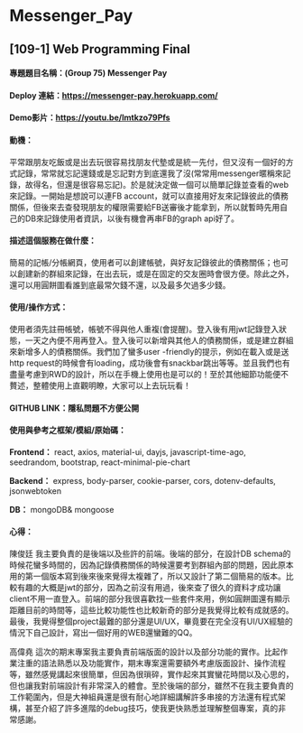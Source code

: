 # Messenger_Pay

## [109-1] Web Programming Final
#### 專題題目名稱：(Group 75) Messenger Pay
#### Deploy 連結：https://messenger-pay.herokuapp.com/
#### Demo影片：https://youtu.be/lmtkzo79Pfs
#### 動機：
平常跟朋友吃飯或是出去玩很容易找朋友代墊或是統一先付，但又沒有一個好的方式記錄，常常就忘記還錢或是忘記對方到底還我了沒(常常用messenger暱稱來記錄，故得名，但還是很容易忘記)。於是就決定做一個可以簡單記錄並查看的web來記錄。一開始是想說可以連FB account，就可以直接用好友來記錄彼此的債務關係，但後來去查發現朋友的權限需要給FB送審後才能拿到，所以就暫時先用自己的DB來記錄使用者資訊，以後有機會再串FB的graph api好了。
#### 描述這個服務在做什麼：
簡易的記帳/分帳網頁，使用者可以創建帳號，與好友記錄彼此的債務關係；也可以創建新的群組來記錄，在出去玩，或是在固定的交友圈時會很方便。除此之外，還可以用圓餅圖看誰到底最常欠錢不還，以及最多欠過多少錢。
#### 使用/操作方式：
使用者須先註冊帳號，帳號不得與他人重複(會提醒)。登入後有用jwt記錄登入狀態，一天之內便不用再登入。登入後可以新增與其他人的債務關係，或是建立群組來新增多人的債務關係。我們加了蠻多user -friendly的提示，例如在載入或是送http request的時候會有loading，成功後會有snackbar跳出等等。並且我們也有盡量考慮到RWD的設計，所以在手機上使用也是可以的！至於其他細節功能便不贅述，整體使用上直觀明瞭，大家可以上去玩玩看！
#### GITHUB LINK：隱私問題不方便公開
#### 使用與參考之框架/模組/原始碼：
**Frontend：** react, axios, material-ui, dayjs, javascript-time-ago, seedrandom, bootstrap, react-minimal-pie-chart

**Backend：** express, body-parser, cookie-parser, cors, dotenv-defaults, jsonwebtoken

**DB：** mongoDB& mongoose
#### 心得：
陳俊廷
我主要負責的是後端以及些許的前端。後端的部分，在設計DB schema的時候花蠻多時間的，因為記錄債務關係的時候還要考到群組內部的問題，因此原本用的第一個版本寫到後來後來覺得太複雜了，所以又設計了第二個簡易的版本。比較有趣的大概是jwt的部分，因為之前沒有用過，後來查了很久的資料才成功讓client不用一直登入。前端的部分我很喜歡找一些套件來用，例如圓餅圖還有顯示距離目前的時間等，這些比較功能性也比較新奇的部分是我覺得比較有成就感的。最後，我覺得整個project最難的部分還是UI/UX，畢竟要在完全沒有UI/UX經驗的情況下自己設計，寫出一個好用的WEB還蠻難的QQ。

高偉堯
這次的期末專案我主要負責前端版面的設計以及部分功能的實作。比起作業注重的語法熟悉以及功能實作，期末專案還需要額外考慮版面設計、操作流程等，雖然感覺講起來很簡單，但因為很瑣碎，實作起來其實蠻花時間以及心思的，但也讓我對前端設計有非常深入的體會。至於後端的部分，雖然不在我主要負責的工作範圍內，但是大神組員還是很有耐心地詳細講解許多串接的方法還有程式架構，甚至介紹了許多進階的debug技巧，使我更快熟悉並理解整個專案，真的非常感謝。
